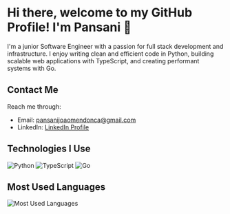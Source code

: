 # Hi there, welcome to my GitHub Profile! I'm Pansani 👋

I'm a junior Software Engineer with a passion for full stack development and infrastructure. I enjoy writing clean and efficient code in Python, building scalable web applications with TypeScript, and creating performant systems with Go.

## Contact Me

Reach me through:
- Email: pansanijoaomendonca@gmail.com
- LinkedIn: [LinkedIn Profile](https://www.linkedin.com/in/pansani)

## Technologies I Use

![Python](https://img.shields.io/badge/-Python-black?style=flat-square&logo=python)
![TypeScript](https://img.shields.io/badge/-TypeScript-black?style=flat-square&logo=typescript)
![Go](https://img.shields.io/badge/-Go-black?style=flat-square&logo=go)

## Most Used Languages

![Most Used Languages](https://github-readme-stats.vercel.app/api/top-langs/?username=pansani&layout=compact&theme=react)

